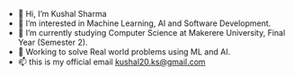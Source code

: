 - 👋 Hi, I’m Kushal Sharma 
- 👀 I’m interested in Machine Learning, AI and Software Development.
- 🌱 I’m currently studying Computer Science at Makerere University, Final Year (Semester 2).
- 💞️ Working to solve Real world problems using ML and AI.  
- 📫 this is my official email kushal20.ks@gmail.com

